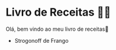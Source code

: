 # Livro de Receitas :man_cook:

Olá, bem vindo ao meu livro de receitas:wave:

- Strogonoff de Frango